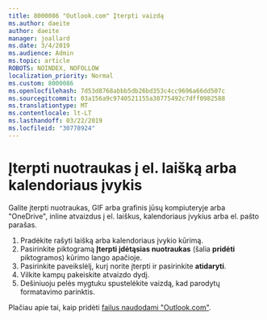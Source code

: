 ```yaml
---
title: 8000086 "Outlook.com" Įterpti vaizdą
ms.author: daeite
author: daeite
manager: joallard
ms.date: 3/4/2019
ms.audience: Admin
ms.topic: article
ROBOTS: NOINDEX, NOFOLLOW
localization_priority: Normal
ms.custom: 8000086
ms.openlocfilehash: 7d53d8768abbb5db26bd353c4cc9696a66dd507c
ms.sourcegitcommit: 03a156a9c9740521155a30775492c7dff0982588
ms.translationtype: MT
ms.contentlocale: lt-LT
ms.lasthandoff: 03/22/2019
ms.locfileid: "30778924"
---
```

# <a name="insert-pictures-in-an-email-message-or-calendar-event"></a>Įterpti nuotraukas į el. laišką arba kalendoriaus įvykis

Galite įterpti nuotraukas, GIF arba grafinis jūsų kompiuteryje arba "OneDrive", inline atvaizdus į el. laiškus, kalendoriaus įvykius arba el. pašto parašas.

1. Pradėkite rašyti laišką arba kalendoriaus įvykio kūrimą.
2. Pasirinkite piktogramą **Įterpti įdėtąsias nuotraukas** (šalia **pridėti** piktogramos) kūrimo lango apačioje.
3. Pasirinkite paveikslėlį, kurį norite įterpti ir pasirinkite **atidaryti**.
4. Vilkite kampų pakeiskite atvaizdo dydį.
5. Dešiniuoju pelės mygtuku spustelėkite vaizdą, kad parodytų formatavimo parinktis.

Plačiau apie tai, kaip pridėti [failus naudodami "Outlook.com"](https://support.office.com/article/8d7c1ea7-4e5f-44ce-bb6e-c5fcc92ba9ab).